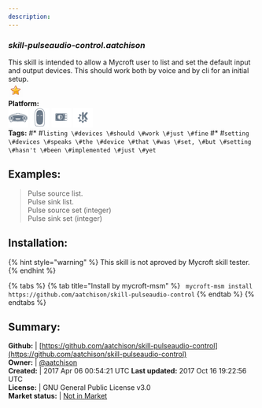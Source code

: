 ```yaml
---
description: 
---
```


### _skill-pulseaudio-control.aatchison_  
This skill is intended to allow a Mycroft user to list and set the default input and output devices. This should work both by voice and by cli for an initial setup.  
![](../.gitbook/assets/star.png)  
**Platform:**  
 ![Mark I](../.gitbook/assets/mark-1-icon.png)  ![Mark II](../.gitbook/assets/mark-2-icon.png)  ![Picroft](../.gitbook/assets/picroft-icon.png)  ![plasmoid](../.gitbook/assets/kde.png)   
**Tags:** \#* \#`listing \#devices \#should \#work \#just \#fine` \#* \#`setting \#devices \#speaks \#the \#device \#that \#was \#set, \#but \#setting \#hasn't \#been \#implemented \#just \#yet`   
## Examples:  
> Pulse source list.  
> Pulse sink list.  
> Pulse source set (integer)  
> Pulse sink set (integer)  
  
## Installation:  
{% hint style="warning" %}
This skill is not aproved by Mycroft skill tester.
{% endhint %}
    
{% tabs %}
{% tab title="Install by mycroft-msm" %}
``` mycroft-msm install https://github.com/aatchison/skill-pulseaudio-control```
{% endtab %}
  {% endtabs %}
    
## Summary:  
**Github:** | [https://github.com/aatchison/skill-pulseaudio-control](https://github.com/aatchison/skill-pulseaudio-control)  
**Owner:** | [@aatchison](https://github.com/aatchison)  
**Created:** | 2017 Apr 06 00:54:21 UTC  **Last updated:** 2017 Oct 16 19:22:56 UTC  
**License:** | GNU General Public License v3.0  
**Market status:** | [Not in Market](https://market.mycroft.ai/skill/)  
